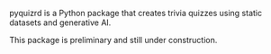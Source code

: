 pyquizrd is a Python package that creates trivia quizzes using static datasets and
generative AI.

This package is preliminary and still under construction.
